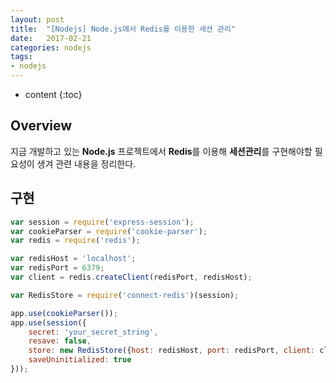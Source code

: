 ```yaml
---
layout: post
title:  "[Nodejs] Node.js에서 Redis를 이용한 세션 관리"
date:   2017-02-21
categories: nodejs
tags:
- nodejs
---
```


* content
{:toc}

## Overview
지금 개발하고 있는 **Node.js** 프로젝트에서 **Redis**를 이용해 **세션관리**를 구현해야할 필요성이 생겨 관련 내용을 정리한다.

## 구현
```js
var session = require('express-session');
var cookieParser = require('cookie-parser');
var redis = require('redis');

var redisHost = 'localhost';
var redisPort = 6379;
var client = redis.createClient(redisPort, redisHost);

var RedisStore = require('connect-redis')(session);

app.use(cookieParser());
app.use(session({
    secret: 'your_secret_string',
    resave: false,
    store: new RedisStore({host: redisHost, port: redisPort, client: client}),
    saveUninitialized: true
}));
```
